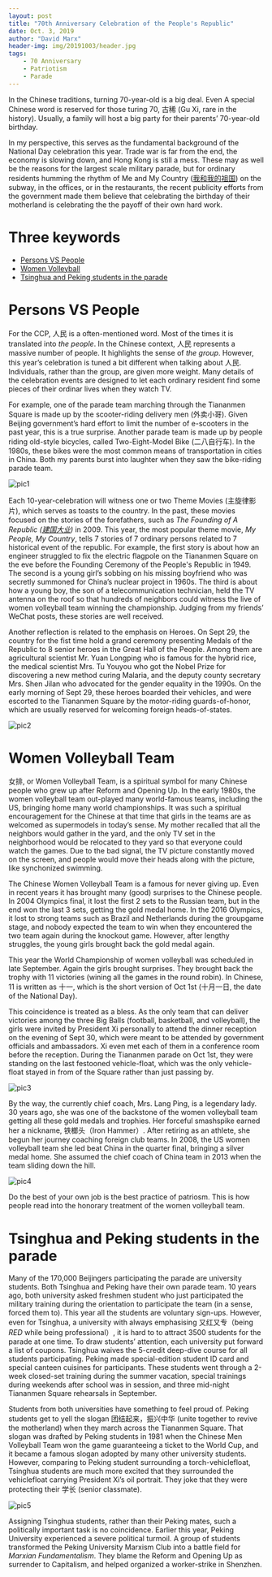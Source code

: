 ```yaml
---
layout: post
title: "70th Anniversary Celebration of the People's Republic"
date: Oct. 3, 2019
author: "David Marx"
header-img: img/20191003/header.jpg
tags:
    - 70 Anniversary
    - Patriotism
    - Parade
---
```


In the Chinese traditions, turning 70-year-old is a big deal. Even A special Chinese word is reserved for those turing 70, 古稀 (Gu Xi, rare in the history). Usually, a family will host a big party for their parents’ 70-year-old birthday. 

In my perspective, this serves as the fundamental background of the National Day celebration this year. Trade war is far from the end, the economy is slowing down, and Hong Kong is still a mess. These may as well be the reasons for the largest scale military parade, but for ordinary residents humming the rhythm of Me and My Country ([我和我的祖国](https://v.qq.com/x/cover/mzc0020036349xa/f0032mfvxjg.html)) on the subway, in the offices, or in the restaurants, the recent publicity efforts from the government made them believe that celebrating the birthday of their motherland is celebrating the the payoff of their own hard work. 

# Three keywords
- [Persons VS People](#persons-vs-people)
- [Women Volleyball](#women-volleyball)
- [Tsinghua and Peking students in the parade](#tsinghua-and-peking-students-in-the-parade)

# Persons VS People 

For the CCP, 人民 is a often-mentioned word. Most of the times it is translated into *the people*. In the Chinese context, 人民 represents a massive number of people. It highlights the sense of *the group*. However, this year’s celebration is tuned a bit different when talking about 人民. Individuals, rather than the group, are given more weight. Many details of the celebration events are designed to let each ordinary resident find some pieces of their ordinar lives when they watch TV. 

For example, one of the parade team marching through the Tiananmen Square is made up by the scooter-riding delivery men (外卖小哥). Given Beijing government’s hard effort to limit the number of e-scooters in the past year, this is a true surprise. Another parade team is made up by people riding old-style bicycles, called Two-Eight-Model Bike (二八自行车). In the 1980s, these bikes were the most common means of transportation in cities in China. Both my parents burst into laughter when they saw the bike-riding parade team.

![pic1](img/20191003/Pic1.jpg)

Each 10-year-celebration will witness one or two Theme Movies (主旋律影片), which serves as toasts to the country. In the past, these movies focused on the stories of the forefathers, such as *The Founding of A Republic ([建国大业](https://v.qq.com/x/cover/wy6hc6zmivc1ehu/r00104XVFyV.html))* in 2009. This year, the most popular theme movie, *My People, My Country*, tells 7 stories of 7 ordinary persons related to 7 historical event of the republic. For example, the first story is about how an engineer struggled to fix the electric flagpole on the Tiananmen Square on the eve before the Founding Ceremony of the People's Republic in 1949. The second is a young girl’s sobbing on his missing boyfriend who was secretly summoned for China’s nuclear project in 1960s. The third is about how a young boy, the son of a telecommunication technician, held the TV antenna on the roof so that hundreds of neighbors could witness the live of women volleyball team winning the championship. Judging from my friends’ WeChat posts, these stories are well received.

Another reflection is related to the emphasis on Heroes. On Sept 29, the country for the fist time hold a grand ceremony presenting Medals of the Republic to 8 senior heroes in the Great Hall of the People. Among them are agricultural scientist Mr. Yuan Longping who is famous for the hybrid rice, the medical scientist Mrs. Tu Youyou who got the Nobel Prize for discovering a new method curing Malaria, and the deputy county secretary Mrs. Shen Jilan who advocated for the gender equality in the 1990s. On the early morning of Sept 29, these heroes boarded their vehicles, and were escorted to the Tiananmen Square by the motor-riding guards-of-honor, which are usually reserved for welcoming foreign heads-of-states.

![pic2](img/20191003/Pic2.jpg)


# Women Volleyball Team

女排, or Women Volleyball Team, is a spiritual symbol for many Chinese people who grew up after Reform and Opening Up. In the early 1980s, the women volleyball team out-played many world-famous teams, including the US, bringing home many world championships. It was such a spiritual encouragement for the Chinese at that time that girls in the teams are as welcomed as supermodels in today’s sense. My mother recalled that all the neighbors would gather in the yard, and the only TV set in the neighborhood would be relocated to they yard so that everyone could watch the games. Due to the bad signal, the TV picture constantly moved on the screen, and people would move their heads along with the picture, like synchonized swimming.  

The Chinese Women Volleyball Team is a famous for never giving up. Even in recent years it has brought many (good) surprises to the Chinese people. In 2004 Olympics final, it lost the first 2 sets to the Russian team, but in the end won the last 3 sets, getting the gold medal home. In the 2016 Olympics, it lost to strong teams such as Brazil and Netherlands during the groupgame stage, and nobody expected the team to win when they encountered the two team again during the knockout game. However, after lengthy struggles, the young girls brought back the gold medal again.

This year the World Championship of women volleyball was scheduled in late September. Again the girls brought surprises. They brought back the trophy with 11 victories (wining all the games in the round robin). In Chinese, 11 is written as 十一, which is the short version of Oct 1st (十月一日, the date of the National Day). 

This coincidence is treated as a bless. As the only team that can deliver victories among the three Big Balls (football, basketball, and volleyball), the girls were invited by President Xi personally to attend the dinner reception on the evening of Sept 30, which were meant to be attended by government officials and ambassadors. Xi even met each of them in a conference room before the reception. During the Tiananmen parade on Oct 1st, they were standing on the last festooned vehicle-float, which was the only vehicle-float stayed in from of the Square rather than just passing by.

![pic3](img/20191003/Pic3.jpg)

By the way, the currently chief coach, Mrs. Lang Ping, is a legendary lady. 30 years ago, she was one of the backstone of the women volleyball team getting all these gold medals and trophies. Her forceful smashspike earned her a nickname, 铁榔头（Iron Hammer）. After retiring as an athlete, she begun her journey coaching foreign club teams. In 2008, the US women volleyball team she led beat China in the quarter final, bringing a silver medal home. She assumed the chief coach of China team in 2013 when the team sliding down the hill.

![pic4](img/20191003/Pic4.jpg)

Do the best of your own job is the best practice of patriosm. This is how people read into the honorary treatment of the women volleyball team.


# Tsinghua and Peking students in the parade

Many of the 170,000 Beijingers participating the parade are university students. Both Tsinghua and Peking have their own parade team. 10 years ago, both university asked freshmen student who just participated the military training during the orientation to participate the team (in a sense, forced them to). This year all the students are voluntary sign-ups. However, even for Tsinghua, a university with always emphasising 又红又专（being *RED* while being professional）, it is hard to to attract 3500 students for the parade at one time. To draw students’ attention, each university put forward a list of coupons. Tsinghua waives the 5-credit deep-dive course for all students participating. Peking made special-edition student ID card and special canteen cuisines for participants. These students went through a 2-week closed-set training during the summer vacation, special trainings during weekends after school was in session, and three mid-night Tiananmen Square rehearsals in September.

Students from both universities have something to feel proud of. Peking students get to yell the slogan 团结起来，振兴中华 (unite together to revive the motherland) when they march across the Tiananmen Square. That slogan was drafted by Peking students in 1981 when the Chinese Men Volleyball Team won the game guaranteeing a ticket to the World Cup, and it became a famous slogan adopted by many other university students. However, comparing to Peking student surrounding a torch-vehiclefloat, Tsinghua students are much more excited that they surrounded the vehiclefloat carrying President Xi’s oil portrait. They joke that they were protecting their 学长 (senior classmate).

![pic5](img/20191003/Pic5.jpg)

Assigning Tsinghua students, rather than their Peking mates,  such a politically important task is no coincidence. Earlier this year, Peking University experienced a severe political turmoil. A group of students transformed the Peking University Marxism Club into a battle field for *Marxian Fundamentalism*. They blame the Reform and Opening Up as surrender to Capitalism, and helped organized a worker-strike in Shenzhen. 
